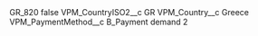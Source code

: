 <?xml version="1.0" encoding="UTF-8"?>
<CustomMetadata xmlns="http://soap.sforce.com/2006/04/metadata" xmlns:xsi="http://www.w3.org/2001/XMLSchema-instance" xmlns:xsd="http://www.w3.org/2001/XMLSchema">
    <label>GR_820</label>
    <protected>false</protected>
    <values>
        <field>VPM_CountryISO2__c</field>
        <value xsi:type="xsd:string">GR</value>
    </values>
    <values>
        <field>VPM_Country__c</field>
        <value xsi:type="xsd:string">Greece</value>
    </values>
    <values>
        <field>VPM_PaymentMethod__c</field>
        <value xsi:type="xsd:string">B_Payment demand 2</value>
    </values>
</CustomMetadata>
